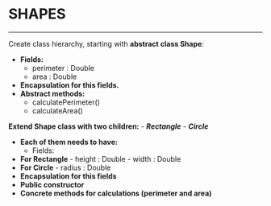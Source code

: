 # **SHAPES**

****

Create class hierarchy, starting with **abstract class Shape**:

-	**Fields:**
     - perimeter : Double    
     - area : Double    
-	**Encapsulation for this fields.**
-	**Abstract methods:** 
     - calculatePerimeter\()
     - calculateArea\()

 **Extend Shape class with two children:**
    - **_Rectangle_**
    - **_Circle_**
    
- **Each of them needs to have:**
    - Fields: 
- **For Rectangle**
        - height : Double
        - width : Double 
- **For Circle**
        - radius : Double
- **Encapsulation for this fields**
- **Public constructor** 
- **Concrete methods for calculations \(perimeter and area)**
     
     
